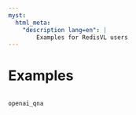 ```yaml
---
myst:
  html_meta:
    "description lang=en": |
        Examples for RedisVL users
---
```


# Examples


```{toctree}

openai_qna

```

